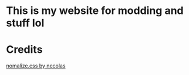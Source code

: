 # This is my website for modding and stuff lol


# Credits
[nomalize.css by necolas](https://github.com/necolas/normalize.css)
